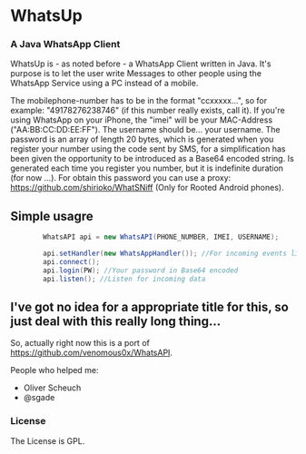# WhatsUp
### A Java WhatsApp Client

WhatsUp is - as noted before - a WhatsApp Client written in Java. It's purpose is to let the user write Messages to other people using the WhatsApp Service using a PC instead of a mobile.

The mobilephone-number has to be in the format "ccxxxxx...", so for example: "49178276238746" (if this number really exists, call it). If you're using WhatsApp on your iPhone, the "imei" will be your MAC-Address ("AA:BB:CC:DD:EE:FF"). The username should be... your username. The password is an array of length 20 bytes, which is generated when you register your number using the code sent by SMS, for a simplification has been given the opportunity to be introduced as a Base64 encoded string. Is generated each time you register you number, but it is indefinite duration (for now ...). For obtain this password you can use a proxy: https://github.com/shirioko/WhatSNiff (Only for Rooted Android phones).

## Simple usagre

```java
        WhatsAPI api = new WhatsAPI(PHONE_NUMBER, IMEI, USERNAME);

        api.setHandler(new WhatsAppHandler()); //For incoming events like new message, login...
        api.connect();
        api.login(PW); //Your password in Base64 encoded
        api.listen(); //Listen for incoming data
```

## I've got no idea for a appropriate title for this, so just deal with this really long thing...
So, actually right now this is a port of https://github.com/venomous0x/WhatsAPI.

People who helped me:
* Oliver Scheuch
* @sgade

### License
The License is GPL.
